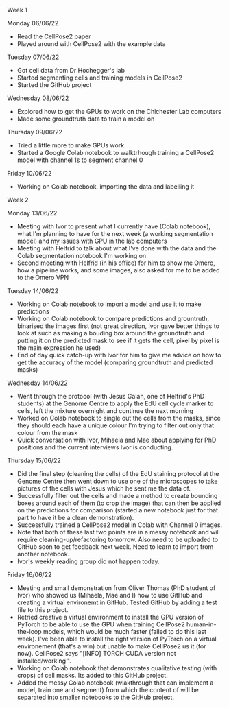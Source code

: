 Week 1

Monday 06/06/22
- Read the CellPose2 paper
- Played around with CellPose2 with the example data

Tuesday 07/06/22
- Got cell data from Dr Hochegger's lab
- Started segmenting cells and training models in CellPose2
- Started the GitHub project

Wednesday 08/06/22
- Explored how to get the GPUs to work on the Chichester Lab computers
- Made some groundtruth data to train a model on

Thursday 09/06/22
- Tried a little more to make GPUs work
- Started a Google Colab notebook to walktrhough training a CellPose2 model with channel 1s to segment channel 0

Friday 10/06/22
- Working on Colab notebook, importing the data and labelling it


Week 2

Monday 13/06/22
- Meeting with Ivor to present what I currently have (Colab notebook), what I'm planning to have for the next week (a working segmentation model) and my issues with GPU in the lab computers
- Meeting with Helfrid to talk about what I've done with the data and the Colab segmentation notebook I'm working on
- Second meeting with Helfrid (in his office) for him to show me Omero, how a pipeline works, and some images, also asked for me to be added to the Omero VPN

Tuesday 14/06/22
- Working on Colab notebook to import a model and use it to make predictions
- Working on Colab notebook to compare predictions and grountruth, binarised the images first (not great direction, Ivor gave better things to look at such as making a bouding box around the groundtruth and putting it on the predicted mask to see if it gets the cell, pixel by pixel is the main expression he used)
- End of day quick catch-up with Ivor for him to give me advice on how to get the accuracy of the model (comparing groundtruth and predicted masks)

Wednesday 14/06/22
- Went through the protocol (with Jesus Galan, one of Helfrid's PhD students) at the Genome Centre to apply the EdU cell cycle marker to cells, left the mixture overnight and continue the next morning
- Worked on Colab notebook to single out the cells from the masks, since they should each have a unique colour I'm trying to filter out only that colour from the mask
- Quick conversation with Ivor, Mihaela and Mae about applying for PhD positions and the current interviews Ivor is conducting.

Thursday 15/06/22
- Did the final step (cleaning the cells) of the EdU staining protocol at the Genome Centre then went down to use one of the microscopes to take pictures of the cells with Jesus which he sent me the data of.
- Successfully filter out the cells and made a method to create bounding boxes around each of them (to crop the image) that can then be applied on the predictions for comparison (started a new notebook just for that part to have it be a clean demonstration).
- Successfully trained a CellPose2 model in Colab with Channel 0 images.
- Note that both of these last two points are in a messy notebook and will require cleaning-up/refactoring tomorrow. Also need to be uploaded to GitHub soon to get feedback next week. Need to learn to import from another notebook.
- Ivor's weekly reading group did not happen today.

Friday 16/06/22
- Meeting and small demonstration from Oliver Thomas (PhD student of Ivor) who showed us (Mihaela, Mae and I) how to use GitHub and creating a virtual environemt in GitHub. Tested GitHub by adding a test file to this project.
- Retried creative a virtual environment to install the GPU version of PyTorch to be able to use the GPU when training CellPose2 human-in-the-loop models, which would be much faster (failed to do this last week). I've been able to install the right version of PyTorch on a virtual environement (that's a win) but unable to make CellPose2 us it (for now). CellPose2 says "[INFO] TORCH CUDA version not installed/working.".
- Working on Colab notebook that demonstrates qualitative testing (with crops) of cell masks. Its added to this GitHub project.
- Added the messy Colab notebook (wlakthrough that can implement a model, train one and segment) from which the content of will be separated into smaller notebooks to the GitHub project.
